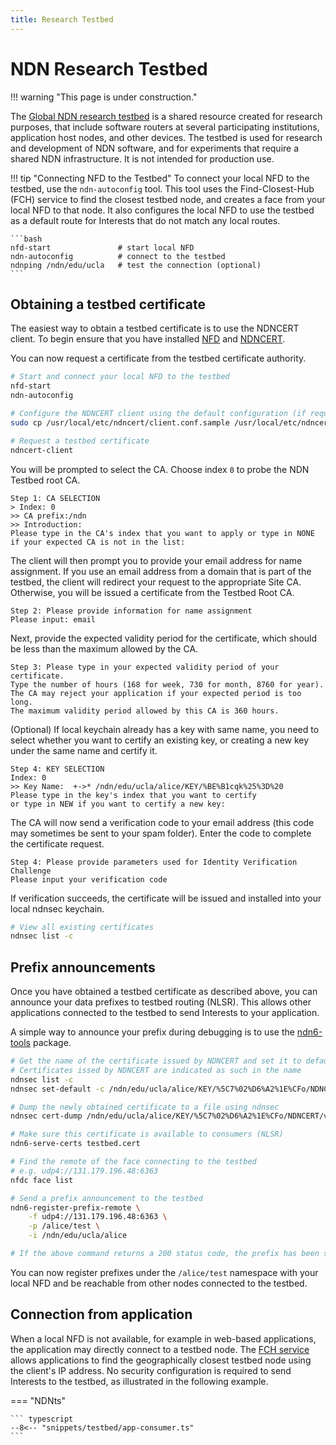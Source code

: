 ```yaml
---
title: Research Testbed
---
```


# NDN Research Testbed

!!! warning "This page is under construction."

The [Global NDN research testbed](https://named-data.net/ndn-testbed/) is a shared resource created for research purposes, that include software routers at several participating institutions, application host nodes, and other devices. The testbed is used for research and development of NDN software, and for experiments that require a shared NDN infrastructure. It is not intended for production use.

!!! tip "Connecting NFD to the Testbed"
    To connect your local NFD to the testbed, use the `ndn-autoconfig` tool. This tool uses the Find-Closest-Hub (FCH) service to find the closest testbed node, and creates a face from your local NFD to that node. It also configures the local NFD to use the testbed as a default route for Interests that do not match any local routes.

    ```bash
    nfd-start               # start local NFD
    ndn-autoconfig          # connect to the testbed
    ndnping /ndn/edu/ucla   # test the connection (optional)
    ```

## Obtaining a testbed certificate

The easiest way to obtain a testbed certificate is to use the NDNCERT client. To begin ensure that you have installed [NFD](https://docs.named-data.net/NFD/current/INSTALL.html) and [NDNCERT](https://github.com/named-data/ndncert).

You can now request a certificate from the testbed certificate authority.

```bash
# Start and connect your local NFD to the testbed
nfd-start
ndn-autoconfig

# Configure the NDNCERT client using the default configuration (if required)
sudo cp /usr/local/etc/ndncert/client.conf.sample /usr/local/etc/ndncert/client.conf

# Request a testbed certificate
ndncert-client
```

You will be prompted to select the CA. Choose index `0` to probe the NDN Testbed root CA.
```
Step 1: CA SELECTION
> Index: 0
>> CA prefix:/ndn
>> Introduction:
Please type in the CA's index that you want to apply or type in NONE
if your expected CA is not in the list:
```

The client will then prompt you to provide your email address for name assignment. If you use an email address from a domain that is part of the testbed, the client will redirect your request to the appropriate Site CA. Otherwise, you will be issued a certificate from the Testbed Root CA.
```
Step 2: Please provide information for name assignment
Please input: email
```

Next, provide the expected validity period for the certificate, which should be less than the maximum allowed by the CA.
```
Step 3: Please type in your expected validity period of your certificate.
Type the number of hours (168 for week, 730 for month, 8760 for year).
The CA may reject your application if your expected period is too long.
The maximum validity period allowed by this CA is 360 hours.
```

(Optional) If local keychain already has a key with same name, you need to select whether you want to certify an existing key, or creating a new key under the same name and certify it.
```
Step 4: KEY SELECTION
Index: 0
>> Key Name:  +->* /ndn/edu/ucla/alice/KEY/%BE%B1cqk%25%3D%20
Please type in the key's index that you want to certify
or type in NEW if you want to certify a new key:
```

The CA will now send a verification code to your email address (this code may sometimes be sent to your spam folder). Enter the code to complete the certificate request.
```
Step 4: Please provide parameters used for Identity Verification Challenge
Please input your verification code
```

If verification succeeds, the certificate will be issued and installed into your local ndnsec keychain.

```bash
# View all existing certificates
ndnsec list -c
```

## Prefix announcements

Once you have obtained a testbed certificate as described above, you can announce your data prefixes to testbed routing (NLSR). This allows other applications connected to the testbed to send Interests to your application.

A simple way to announce your prefix during debugging is to use the [ndn6-tools](https://github.com/yoursunny/ndn6-tools) package.

```bash
# Get the name of the certificate issued by NDNCERT and set it to default
# Certificates issed by NDNCERT are indicated as such in the name
ndnsec list -c
ndnsec set-default -c /ndn/edu/ucla/alice/KEY/%5C7%02%D6%A2%1E%CFo/NDNCERT/v=1709685136466

# Dump the newly obtained certificate to a file using ndnsec
ndnsec cert-dump /ndn/edu/ucla/alice/KEY/%5C7%02%D6%A2%1E%CFo/NDNCERT/v=1709685136466 > testbed.cert

# Make sure this certificate is available to consumers (NLSR)
ndn6-serve-certs testbed.cert

# Find the remote of the face connecting to the testbed
# e.g. udp4://131.179.196.48:6363
nfdc face list

# Send a prefix announcement to the testbed
ndn6-register-prefix-remote \
    -f udp4://131.179.196.48:6363 \
    -p /alice/test \
    -i /ndn/edu/ucla/alice

# If the above command returns a 200 status code, the prefix has been successfully announced
```

You can now register prefixes under the `/alice/test` namespace with your local NFD and be reachable from other nodes connected to the testbed.

## Connection from application

When a local NFD is not available, for example in web-based applications, the application may directly connect to a testbed node.
The [FCH service](https://fch.ndn.today) allows applications to find the geographically closest testbed node using the client's IP address. No security configuration is required to send Interests to the testbed, as illustrated in the following example.

=== "NDNts"

    ``` typescript
    --8<-- "snippets/testbed/app-consumer.ts"
    ```
